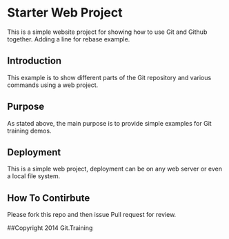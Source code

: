 # Starter Web Project

This is a simple website project for showing how to use Git and Github together.
Adding a line for rebase example.

## Introduction

This example is to show different parts of the Git repository and various commands using a web project.

## Purpose

As stated above, the main purpose is to provide simple examples for Git training demos.

## Deployment

This is a simple web project, deployment can be on any web server or even a local file system.

## How To Contirbute

Please fork this repo and then issue Pull request for review.

##Copyright
2014 Git.Training


